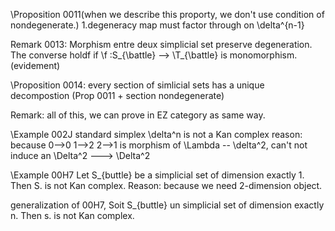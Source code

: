 
\Proposition 0011(when we describe this proporty, we don't use condition of nondegenerate.)
1.degeneracy map must factor through on \delta^{n-1}

Remark 0013: Morphism entre deux simplicial set preserve degeneration. The converse holdf if \f :S_{\battle} --> \T_{\battle} is monomorphism.(evidement)

\Proposition 0014: every section of simlicial sets has a unique decompostion (Prop 0011 + section nondegenerate)

Remark: all of this, we can prove in EZ category as same way.

\Example 002J standard simplex \delta^n is not a Kan complex
reason: because 0-->0 1-->2 2-->1 is morphism of \Lambda -- \delta^2, can't not induce an \Delta^2 ---> \Delta^2

\Example 00H7 Let S_{buttle} be a simplicial set of dimension exactly 1. Then S. is not Kan complex.
Reason: because we need 2-dimension object.

generalization of 00H7, Soit S_{buttle} un simplicial set of dimension exactly n. Then s. is not Kan complex.

